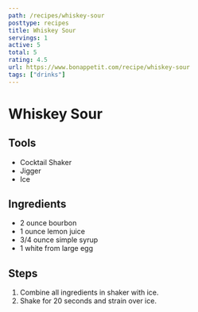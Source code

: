 ```yaml
---
path: /recipes/whiskey-sour
posttype: recipes
title: Whiskey Sour
servings: 1
active: 5
total: 5
rating: 4.5
url: https://www.bonappetit.com/recipe/whiskey-sour
tags: ["drinks"]
---
```


# Whiskey Sour

## Tools

* Cocktail Shaker
* Jigger
* Ice

## Ingredients

* 2 ounce bourbon
* 1 ounce lemon juice
* 3/4 ounce simple syrup
* 1 white from large egg

## Steps

1. Combine all ingredients in shaker with ice.
1. Shake for 20 seconds and strain over ice.
